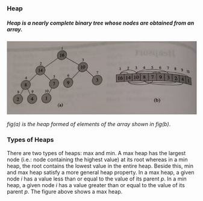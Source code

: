### Heap

##### Heap is a nearly complete binary tree whose nodes are obtained from an array.

![heap-diagram](../static/heaps.jpeg)

_fig(a) is the heap formed of elements of the array shown in fig(b)_.

### Types of Heaps
There are two types of heaps: max and min. A max heap has the largest node 
(i.e.: node containing the highest value) at its root whereas in a min heap, 
the root contains the lowest value in the entire heap. Beside this, min and max heap satisfy 
a more general heap property. In a max heap, a given node _i_ has a value less
than or equal to the value of its parent _p_. In a min heap, a given node _i_ has
a value greater than or equal to the value of its parent _p_. The figure above 
shows a max heap.


